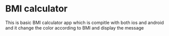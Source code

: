 # BMI calculator
 This is basic BMI calculator app which is compitle with both ios and android and it change the color according to BMI and display the message 
